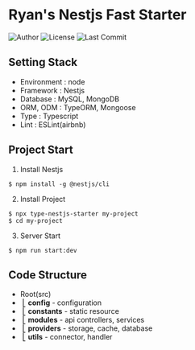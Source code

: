 # Ryan's Nestjs Fast Starter


![Author](https://img.shields.io/badge/Author-ryan-orange.svg)
![License](https://img.shields.io/badge/License-MIT-blue.svg)
![Last Commit](https://img.shields.io/github/last-commit/ryan-ahn/npm-nestjs-starter)


## Setting Stack
- Environment : node
- Framework : Nestjs
- Database : MySQL, MongoDB
- ORM, ODM : TypeORM, Mongoose
- Type : Typescript
- Lint : ESLint(airbnb)


## Project Start
1. Install Nestjs
```
$ npm install -g @nestjs/cli
```
2. Install Project
```
$ npx type-nestjs-starter my-project
$ cd my-project
```
3. Server Start
```
$ npm run start:dev
```


## Code Structure
- Root(src)
- &nbsp;⎣&nbsp;**config** - configuration <br/>
- &nbsp;⎣&nbsp;**constants** - static resource <br/>
- &nbsp;⎣&nbsp;**modules** - api controllers, services <br/>
- &nbsp;⎣&nbsp;**providers** - storage, cache, database <br/>
- &nbsp;⎣&nbsp;**utils** - connector, handler <br/>
